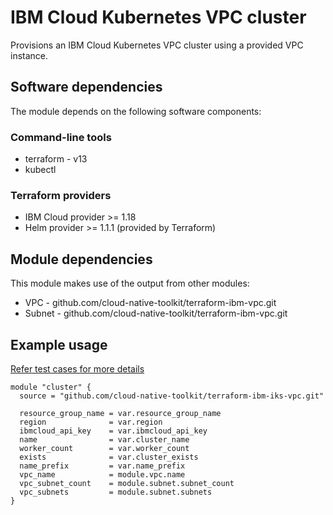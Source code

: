 # IBM Cloud Kubernetes VPC cluster

Provisions an IBM Cloud Kubernetes VPC cluster using a provided VPC instance.

## Software dependencies

The module depends on the following software components:

### Command-line tools

- terraform - v13
- kubectl

### Terraform providers

- IBM Cloud provider >= 1.18
- Helm provider >= 1.1.1 (provided by Terraform)

## Module dependencies

This module makes use of the output from other modules:

- VPC - github.com/cloud-native-toolkit/terraform-ibm-vpc.git
- Subnet - github.com/cloud-native-toolkit/terraform-ibm-vpc.git

## Example usage

[Refer test cases for more details](test/stages/stage2-cluster.tf)

```hcl-terraform
module "cluster" {
  source = "github.com/cloud-native-toolkit/terraform-ibm-iks-vpc.git"

  resource_group_name = var.resource_group_name
  region              = var.region
  ibmcloud_api_key    = var.ibmcloud_api_key
  name                = var.cluster_name
  worker_count        = var.worker_count
  exists              = var.cluster_exists
  name_prefix         = var.name_prefix
  vpc_name            = module.vpc.name
  vpc_subnet_count    = module.subnet.subnet_count
  vpc_subnets         = module.subnet.subnets
}
```
